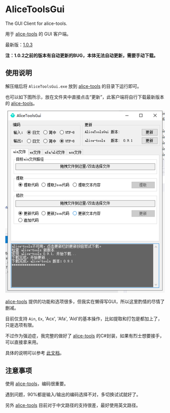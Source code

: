 # AliceToolsGui
The GUI Client for alice-tools.

用于 [alice-tools](https://github.com/nunuhara/alice-tools) 的 GUI 客户端。

最新版：[1.0.3](https://github.com/differentrain/AliceToolsGui/releases/download/1.0.3/AliceToolsGui1.0.3.zip)

**注：1.0.2之前的版本有自动更新的BUG，本体无法自动更新，需要手动下载。**

## 使用说明

解压缩后将 `AliceToolsGui.exe` 放到 [alice-tools](https://github.com/nunuhara/alice-tools) 的目录下运行即可。

也可以如下图所示，放在文件夹中直接点击“更新”，此客户端将自行下载最新版本的 [alice-tools](https://github.com/nunuhara/alice-tools)。

![截图](https://raw.githubusercontent.com/differentrain/AliceToolsGui/main/Resources/1.png)

[alice-tools](https://github.com/nunuhara/alice-tools) 提供的功能和选项很多，但我实在懒得写GUI，所以这里酌情的尽情了删减。

目前仅支持 `Ain`, `Ex`, 'Acx', 'Afa', 'Ald'的基本操作，比如提取和打包是都加上了，只是选项有限。

不过作为强迫症，我完整的做好了 [alice-tools](https://github.com/nunuhara/alice-tools) 的C#封装，如果有烈士想要接手，可以直接拿来用。

具体的说明可以参考 [此文档](https://github.com/differentrain/AliceToolsProxies/blob/master/docs/AliceToolsProxies/AliceToolsProxy.md)。

## 注意事项

使用 [alice-tools](https://github.com/nunuhara/alice-tools)，编码很重要。

遇到问题，90%都是输入/输出的编码选择不对，多切换试试就好了。

另外 [alice-tools](https://github.com/nunuhara/alice-tools) 目前对于中文路径的支持很差，最好使用英文路径。
